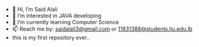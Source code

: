 - 👋 Hi, I’m Said Alali
- 👀 I’m interested in JAVA developing
- 🌱 I’m currently learning Computer Science
- 📫 Reach me by: saidalali3@gmail.com  or  11831388@students.liu.edu.lb
- this is my first repository ever..

<!---
haPPyBanD/haPPyBanD is a ✨ special ✨ repository because its `README.md` (this file) appears on your GitHub profile.
You can click the Preview link to take a look at your changes.
--->
